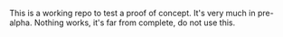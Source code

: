 This is a working repo to test a proof of concept. It's very much in pre-alpha. Nothing works, it's far from complete,
do not use this.
